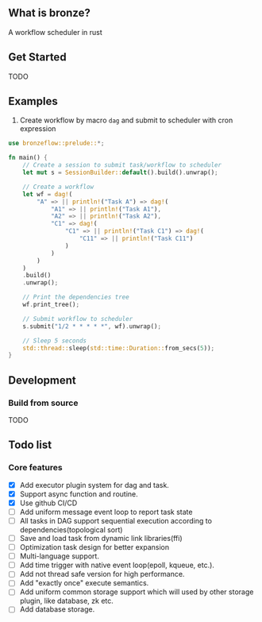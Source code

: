 ## What is bronze?

A workflow scheduler in rust

## Get Started

TODO

## Examples

1. Create workflow by macro ```dag``` and submit to scheduler with cron expression

```rust
use bronzeflow::prelude::*;

fn main() {
    // Create a session to submit task/workflow to scheduler
    let mut s = SessionBuilder::default().build().unwrap();

    // Create a workflow
    let wf = dag!(
        "A" => || println!("Task A") => dag!(
            "A1" => || println!("Task A1"),
            "A2" => || println!("Task A2"),
            "C1" => dag!(
                "C1" => || println!("Task C1") => dag!(
                    "C11" => || println!("Task C11")
                )
            )
        )
    )
    .build()
    .unwrap();

    // Print the dependencies tree
    wf.print_tree();

    // Submit workflow to scheduler
    s.submit("1/2 * * * * *", wf).unwrap();

    // Sleep 5 seconds
    std::thread::sleep(std::time::Duration::from_secs(5));
}
```
## Development

### Build from source

TODO

## Todo list

### Core features

- [x] Add executor plugin system for dag and task.
- [x] Support async function and routine.
- [x] Use github CI/CD
- [ ] Add uniform message event loop to report task state
- [ ] All tasks in DAG support sequential execution according to dependencies(topological sort)
- [ ] Save and load task from dynamic link libraries(ffi)
- [ ] Optimization task design for better expansion
- [ ] Multi-language support.
- [ ] Add time trigger with native event loop(epoll, kqueue, etc.).
- [ ] Add not thread safe version for high performance.
- [ ] Add "exactly once" execute semantics.
- [ ] Add uniform common storage support which will used by other storage plugin, like database, zk etc.
- [ ] Add database storage.
